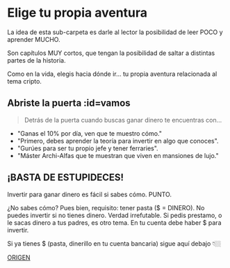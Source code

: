 # Elige tu propia aventura <!-- {docsify-ignore-all} -->

La idea de esta sub-carpeta es darle al lector la posibilidad de leer POCO y aprender MUCHO.

Son capítulos MUY cortos, que tengan la posibilidad de saltar a distintas partes de la historia.

Como en la vida, elegis hacia dónde ir... tu propia aventura relacionada al tema cripto.

## Abriste la puerta :id=vamos

>Detrás de la puerta cuando buscas ganar dinero te encuentras con...

- "Ganas el 10% por día, ven que te muestro cómo."
- "Primero, debes aprender la teoría para invertir en algo que conoces".
- "Gurúes para ser tu propio jefe y tener ferraries".
- "Máster Archi-Alfas que te muestran que viven en mansiones de lujo."

## ¡BASTA DE ESTUPIDECES!

Invertir para ganar dinero es fácil si sabes cómo. PUNTO.

¿No sabes cómo? Pues bien, requisito: tener pasta ($ = DINERO).
No puedes invertir si no tienes dinero. Verdad irrefutable.
Si pedis prestamo, o le sacas dinero a tus padres, es otro tema.
En tu cuenta debe haber $ para invertir.

Si ya tienes $ (pasta, dinerillo en tu cuenta bancaria) sigue aquí debajo 👇🏼

<section class='cta show'>
<div class='cta-main'>
<p><a href='#/s/origen'>ORIGEN</a></p>
</div>
</section>